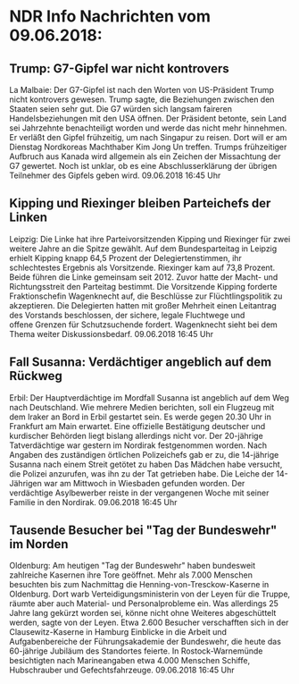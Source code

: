 # NDR Info Nachrichten vom 09.06.2018:


## Trump: G7-Gipfel war nicht kontrovers
La Malbaie: Der G7-Gipfel ist nach den Worten von US-Präsident Trump nicht kontrovers gewesen. Trump sagte, die Beziehungen zwischen den Staaten seien sehr gut. Die G7 würden sich langsam faireren Handelsbeziehungen mit den USA öffnen. Der Präsident betonte, sein Land sei Jahrzehnte benachteiligt worden und werde das nicht mehr hinnehmen. Er verläßt den Gipfel frühzeitig, um nach Singapur zu reisen. Dort will er am Dienstag Nordkoreas Machthaber Kim Jong Un treffen. Trumps frühzeitiger Aufbruch aus Kanada wird allgemein als ein Zeichen der Missachtung der G7 gewertet. Noch ist unklar, ob es eine Abschlusserklärung der übrigen Teilnehmer des Gipfels geben wird. 09.06.2018 16:45 Uhr 

## Kipping und Riexinger bleiben Parteichefs der Linken
Leipzig: Die Linke hat ihre Parteivorsitzenden Kipping und Riexinger für zwei weitere Jahre an die Spitze gewählt. Auf dem Bundesparteitag in Leipzig erhielt Kipping knapp 64,5 Prozent der Delegiertenstimmen, ihr schlechtestes Ergebnis als Vorsitzende. Riexinger kam auf 73,8 Prozent. Beide führen die Linke gemeinsam seit 2012. Zuvor hatte der Macht- und Richtungsstreit den Parteitag bestimmt. Die Vorsitzende Kipping forderte Fraktionschefin Wagenknecht auf, die Beschlüsse zur Flüchtlingspolitik zu akzeptieren. Die Delegierten hatten mit großer Mehrheit einen Leitantrag des Vorstands beschlossen, der sichere, legale Fluchtwege und offene Grenzen für Schutzsuchende fordert. Wagenknecht sieht bei dem Thema weiter Diskussionsbedarf. 09.06.2018 16:45 Uhr 

## Fall Susanna: Verdächtiger angeblich auf dem Rückweg
Erbil: Der Hauptverdächtige im Mordfall Susanna ist angeblich auf dem Weg nach Deutschland. Wie mehrere Medien berichten, soll ein Flugzeug mit dem Iraker an Bord in Erbil gestartet sein. Es werde gegen 20.30 Uhr in Frankfurt am Main erwartet. Eine offizielle Bestätigung deutscher und kurdischer Behörden liegt bislang allerdings nicht vor. Der 20-jährige Tatverdächtige war gestern im Nordirak festgenommen worden. Nach Angaben des zuständigen örtlichen Polizeichefs gab er zu, die 14-jährige Susanna nach einem Streit getötet zu haben Das Mädchen habe versucht, die Polizei anzurufen, was ihn zu der Tat getrieben habe. Die Leiche der 14-Jährigen war am Mittwoch in Wiesbaden gefunden worden. Der verdächtige Asylbewerber reiste in der vergangenen Woche mit seiner Familie in den Nordirak. 09.06.2018 16:45 Uhr 

## Tausende Besucher bei "Tag der Bundeswehr" im Norden
Oldenburg: Am heutigen "Tag der Bundeswehr" haben bundesweit zahlreiche Kasernen ihre Tore geöffnet. Mehr als 7.000 Menschen besuchten bis zum Nachmittag die Henning-von-Tresckow-Kaserne in Oldenburg. Dort warb Verteidigungsministerin von der Leyen für die Truppe, räumte aber auch Material- und Personalprobleme ein. Was allerdings 25 Jahre lang gekürzt worden sei, könne nicht ohne Weiteres abgeschüttelt werden, sagte von der Leyen. Etwa 2.600 Besucher verschafften sich in der Clausewitz-Kaserne in Hamburg Einblicke in die Arbeit und Aufgabenbereiche der Führungsakademie der Bundeswehr, die heute das 60-jährige Jubiläum des Standortes feierte. In Rostock-Warnemünde besichtigten nach Marineangaben etwa 4.000 Menschen Schiffe, Hubschrauber und Gefechtsfahrzeuge. 09.06.2018 16:45 Uhr 
